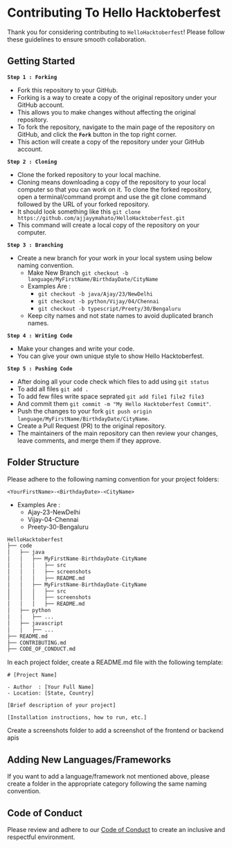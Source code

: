 # Contributing To Hello Hacktoberfest

Thank you for considering contributing to `HelloHacktoberfest`! Please follow these guidelines to ensure smooth collaboration.

## Getting Started
**`Step 1 : Forking`**
- Fork this repository to your GitHub.
- Forking is a way to create a copy of the original repository under your GitHub account.
- This allows you to make changes without affecting the original repository.
- To fork the repository, navigate to the main page of the repository on GitHub, and click the **`Fork`** button in the top right corner.
- This action will create a copy of the repository under your GitHub account.

**`Step 2 : Cloning`**
- Clone the forked repository to your local machine.
- Cloning means downloading a copy of the repository to your local computer so that you can work on it.
  To clone the forked repository, open a terminal/command prompt and use the git clone command followed by the URL of your forked repository.
- It should look something like this `git clone https://github.com/ajjayymahato/HelloHacktoberfest.git`
- This command will create a local copy of the repository on your computer.

**`Step 3 : Branching`**
- Create a new branch for your work in your local system using below naming convention.
    - Make New Branch  `git checkout -b language/MyFirstName/BirthdayDate/CityName`
    - Examples Are :
        - `git checkout -b java/Ajay/23/NewDelhi`
        - `git checkout -b python/Vijay/04/Chennai`
        - `git checkout -b typescript/Preety/30/Bengaluru`
    - Keep city names and not state names to avoid duplicated branch names.

**`Step 4 : Writing Code`**
- Make your changes and write your code.
- You can give your own unique style to show Hello Hacktoberfest.

**`Step 5 : Pushing Code`**
- After doing all your code check which files to add using `git status`
- To add all files `git add .`
- To add few files write space seprated `git add file1 file2 file3`
- And commit them `git commit -m "My Hello Hacktoberfest Commit"`.
- Push the changes to your fork `git push origin language/MyFirstName/BirthdayDate/CityName`.
- Create a Pull Request (PR) to the original repository.
- The maintainers of the main repository can then review your changes, leave comments, and merge them if they approve.

## Folder Structure
Please adhere to the following naming convention for your project folders:

`<YourFirstName>-<BirthdayDate>-<CityName>`
- Examples Are :
    - Ajay-23-NewDelhi
    - Vijay-04-Chennai
    - Preety-30-Bengaluru


```python
HelloHacktoberfest
├── code
│   ├── java
│   │   ├── MyFirstName-BirthdayDate-CityName
│   │   │   ├── src
│   │   │   ├── screenshots
│   │   │   ├── README.md
│   │   ├── MyFirstName-BirthdayDate-CityName
│   │   │   ├── src
│   │   │   ├── screenshots
│   │   │   ├── README.md
│   ├── python
│   │   ├── ...
│   ├── javascript
│   │   ├── ...
├── README.md
├── CONTRIBUTING.md
├── CODE_OF_CONDUCT.md
```

In each project folder, create a README.md file with the following template:
```
# [Project Name]

- Author  : [Your Full Name]
- Location: [State, Country]

[Brief description of your project]

[Installation instructions, how to run, etc.]

```
Create a screenshots folder to add a screenshot of the frontend or backend apis

## Adding New Languages/Frameworks
If you want to add a language/framework not mentioned above, please create a folder in the appropriate category following the same naming convention.

## Code of Conduct
Please review and adhere to our [Code of Conduct](CODE_OF_CONDUCT.md) to create an inclusive and respectful environment.


